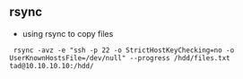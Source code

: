 ## rsync


* using rsync to copy files

```
 rsync -avz -e "ssh -p 22 -o StrictHostKeyChecking=no -o UserKnownHostsFile=/dev/null" --progress /hdd/files.txt tad@10.10.10.10:/hdd/ 
```